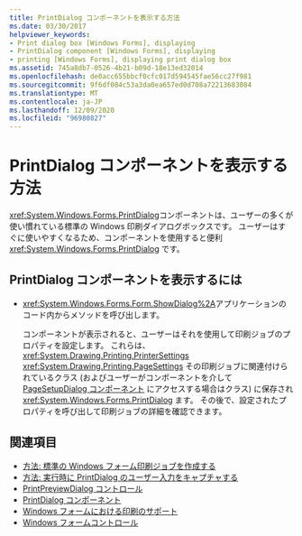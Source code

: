 ```yaml
---
title: PrintDialog コンポーネントを表示する方法
ms.date: 03/30/2017
helpviewer_keywords:
- Print dialog box [Windows Forms], displaying
- PrintDialog component [Windows Forms], displaying
- printing [Windows Forms], displaying print dialog box
ms.assetid: 745a8db7-0526-4b21-b09d-18e13ed32014
ms.openlocfilehash: de0acc655bbcf0cfc017d594545fae56cc27f981
ms.sourcegitcommit: 9f6df084c53a3da0ea657ed0d708a72213683084
ms.translationtype: MT
ms.contentlocale: ja-JP
ms.lasthandoff: 12/09/2020
ms.locfileid: "96980827"
---
```

# <a name="how-to-display-the-printdialog-component"></a>PrintDialog コンポーネントを表示する方法

<xref:System.Windows.Forms.PrintDialog>コンポーネントは、ユーザーの多くが使い慣れている標準の Windows 印刷ダイアログボックスです。 ユーザーはすぐに使いやすくなるため、コンポーネントを使用すると便利 <xref:System.Windows.Forms.PrintDialog> です。

## <a name="to-display-the-printdialog-component"></a>PrintDialog コンポーネントを表示するには

- <xref:System.Windows.Forms.Form.ShowDialog%2A>アプリケーションのコード内からメソッドを呼び出します。

     コンポーネントが表示されると、ユーザーはそれを使用して印刷ジョブのプロパティを設定します。 これらは、  <xref:System.Drawing.Printing.PrinterSettings> <xref:System.Drawing.Printing.PageSettings> その印刷ジョブに関連付けられているクラス (およびユーザーがコンポーネントを介して [PageSetupDialog コンポーネント](pagesetupdialog-component-windows-forms.md) にアクセスする場合はクラス) に保存され <xref:System.Windows.Forms.PrintDialog> ます。 その後で、設定されたプロパティを呼び出して印刷ジョブの詳細を確認できます。

## <a name="see-also"></a>関連項目

- [方法: 標準の Windows フォーム印刷ジョブを作成する](../advanced/how-to-create-standard-windows-forms-print-jobs.md)
- [方法: 実行時に PrintDialog のユーザー入力をキャプチャする](../advanced/how-to-capture-user-input-from-a-printdialog-at-run-time.md)
- [PrintPreviewDialog コントロール](printpreviewdialog-control-windows-forms.md)
- [PrintDialog コンポーネント](printdialog-component-windows-forms.md)
- [Windows フォームにおける印刷のサポート](../advanced/windows-forms-print-support.md)
- [Windows フォームコントロール](index.md)

